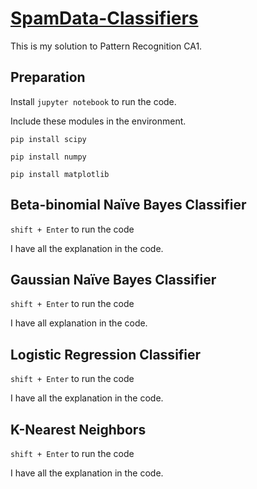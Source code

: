 # [SpamData-Classifiers](https://github.com/haofengsiji/spamData-classifiers)

This is my solution to Pattern Recognition CA1. 

## Preparation

Install `jupyter notebook` to run the code. 


Include these modules in the environment.

`pip install scipy`

`pip install numpy`

`pip install matplotlib`

## Beta-binomial Naïve Bayes Classifier

`shift + Enter` to run the code

I have all the explanation in the code.

## Gaussian Naïve Bayes Classifier

`shift + Enter` to run the code

I have all explanation in the code.

## Logistic Regression Classifier

`shift + Enter` to run the code

I have all the explanation in the code.

## K-Nearest Neighbors

`shift + Enter` to run the code

I have all the explanation in the code.

